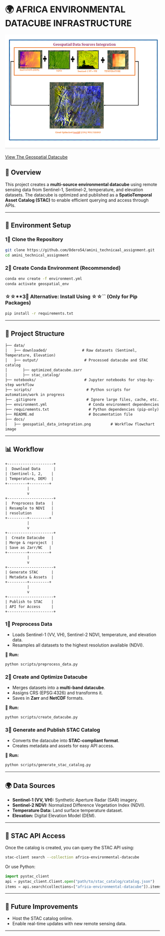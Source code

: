 # 🌍 **AFRICA ENVIRONMENTAL DATACUBE INFRASTRUCTURE**

![Environmental and Meteorological Data Integration](docs/geospatial_data_intergration.png)

[View The Geospatial Datacube](https://drive.google.com/drive/folders/17bY5TRGLrxuMU9hKwbwlYXuThGgd_ZQ5?usp=drive_link)


## 📌 Overview

This project creates a **multi-source environmental datacube** using remote sensing data from Sentinel-1, Sentinel-2, temperature, and elevation datasets. The datacube is optimized and published as a **SpatioTemporal Asset Catalog (STAC)** to enable efficient querying and access through APIs.

---

## 💂️ Environment Setup

### **1⃣ Clone the Repository**

```bash
git clone https://github.com/Odero54/amini_technicaal_assignment.git
cd amini_technical_assignment
```

### **2⃣ Create Conda Environment** (Recommended)

```bash
conda env create -f environment.yml
conda activate geospatial_env
```

### ☆☆\*\*3⃣ Alternative: Install Using ☆☆\`\` (Only for Pip Packages)

```bash
pip install -r requirements.txt
```

---

## 👤 Project Structure

```
├── data/
│   ├── downloaded/                # Raw datasets (Sentinel, Temperature, Elevation)
│   ├── output/                     # Processed datacube and STAC catalog
│       ├── optimized_datacube.zarr
│       ├── stac_catalog/
├── notebooks/                      # Jupyter notebooks for step-by-step workflow
├── scripts/                         # Python scripts for automation/work in progress
├── .gitignore                       # Ignore large files, cache, etc.
├── environment.yml                   # Conda environment dependencies
├── requirements.txt                  # Python dependencies (pip-only)
├── README.md                         # Documentation file
├── docs/
│   ├── geospatial_data_integration.png         # Workflow flowchart image
```

---

## 📊 Workflow



```plaintext
+---------------------+
|  Download Data      |
| (Sentinel-1, 2,    |
| Temperature, DEM)  |
+---------+---------+
          |
          v
+---------------------+
|  Preprocess Data   |
| Resample to NDVI   |
| resolution         |
+---------+---------+
          |
          v
+---------------------+
|  Create Datacube   |
| Merge & reproject  |
| Save as Zarr/NC   |
+---------+---------+
          |
          v
+---------------------+
| Generate STAC      |
| Metadata & Assets  |
+---------+---------+
          |
          v
+---------------------+
| Publish to STAC    |
| API for Access     |
+---------------------+
```

### **1⃣ Preprocess Data**

- Loads Sentinel-1 (VV, VH), Sentinel-2 NDVI, temperature, and elevation data.
- Resamples all datasets to the highest resolution available (NDVI).

📌 **Run:**

```bash
python scripts/preprocess_data.py
```

### **2⃣ Create and Optimize Datacube**

- Merges datasets into a **multi-band datacube**.
- Assigns CRS (EPSG:4326) and transforms it.
- Saves in **Zarr** and **NetCDF** formats.

📌 **Run:**

```bash
python scripts/create_datacube.py
```

### **3⃣ Generate and Publish STAC Catalog**

- Converts the datacube into **STAC-compliant format**.
- Creates metadata and assets for easy API access.

📌 **Run:**

```bash
python scripts/generate_stac_catalog.py
```

---

## 🌍 Data Sources

- **Sentinel-1 (VV, VH):** Synthetic Aperture Radar (SAR) imagery.
- **Sentinel-2 NDVI:** Normalized Difference Vegetation Index (NDVI).
- **Temperature Data:** Land surface temperature dataset.
- **Elevation:** Digital Elevation Model (DEM).

---

## 🔗 STAC API Access

Once the catalog is created, you can query the STAC API using:

```bash
stac-client search --collection africa-environmental-datacube
```

Or use Python:

```python
import pystac_client
api = pystac_client.Client.open("path/to/stac_catalog/catalog.json")
items = api.search(collections=["africa-environmental-datacube"]).items()
```

---

## 🚀 Future Improvements

- Host the STAC catalog online.
- Enable real-time updates with new remote sensing data.

---